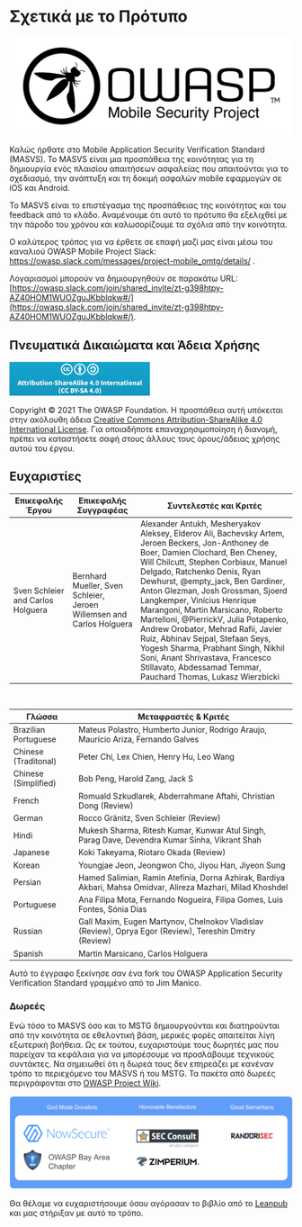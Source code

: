 # Σχετικά με το Πρότυπο

![OWASP Logo](images/OWASP_logo.png)

Καλώς ήρθατε στο Μοbile Application Security Verification Standard (MASVS). Το MASVS είναι μια προσπάθεια της κοινότητας για τη δημιουργία ενός πλαισίου απαιτήσεων ασφαλείας που απαιτούνται για το σχεδιασμό, την ανάπτυξη και τη δοκιμή ασφαλών mobile εφαρμογών σε iOS και Android.

Το MASVS είναι το επιστέγασμα της προσπάθειας της κοινότητας και του feedback από το κλάδο. Αναμένουμε ότι αυτό το πρότυπο θα εξελιχθεί με την πάροδο του χρόνου και καλωσορίζουμε τα σχόλια από την κοινότητα.

Ο καλύτερος τρόπος για να έρθετε σε επαφή μαζί μας είναι μέσω του καναλιού OWASP Mobile Project Slack: <https://owasp.slack.com/messages/project-mobile_omtg/details/> .

Λογαριασμοί μπορούν να δημιουργηθούν σε παρακάτω URL: [https://owasp.slack.com/join/shared_invite/zt-g398htpy-AZ40HOM1WUOZguJKbblqkw#/](https://owasp.slack.com/join/shared_invite/zt-g398htpy-AZ40HOM1WUOZguJKbblqkw#/).

## Πνευματικά Δικαιώματα και Άδεια Χρήσης

[![Creative Commons License](images/CC-license.png)](https://creativecommons.org/licenses/by-sa/4.0/)

Copyright © 2021 The OWASP Foundation. Η προσπάθεια αυτή υπόκειται στην ακόλουθη άδεια [Creative Commons Attribution-ShareAlike 4.0 International License](https://creativecommons.org/licenses/by-sa/4.0/). Για οποιαδήποτε επαναχρησιμοποίηση ή διανομή, πρέπει να καταστήσετε σαφή στους άλλους τους όρους/άδειας χρήσης αυτού του έργου.

<!-- \pagebreak -->

## Ευχαριστίες

| Επικεφαλής Έργου | Επικεφαλής Συγγραφέας | Συντελεστές και Κριτές
| ------- | --- | ----------------- |
| Sven Schleier and Carlos Holguera | Bernhard Mueller, Sven Schleier, Jeroen Willemsen and Carlos Holguera | Alexander Antukh, Mesheryakov Aleksey, Elderov Ali, Bachevsky Artem, Jeroen Beckers, Jon-Anthoney de Boer, Damien Clochard, Ben Cheney, Will Chilcutt, Stephen Corbiaux, Manuel Delgado, Ratchenko Denis, Ryan Dewhurst, @empty_jack, Ben Gardiner, Anton Glezman, Josh Grossman, Sjoerd Langkemper, Vinícius Henrique Marangoni, Martin Marsicano, Roberto Martelloni, @PierrickV, Julia Potapenko, Andrew Orobator, Mehrad Rafii, Javier Ruiz, Abhinav Sejpal, Stefaan Seys, Yogesh Sharma, Prabhant Singh, Nikhil Soni, Anant Shrivastava, Francesco Stillavato, Abdessamad Temmar, Pauchard Thomas, Lukasz Wierzbicki |

<br/>

| Γλώσσα | Μεταφραστές & Κριτές |
| --------------- | ------------------------------------------------------------ |
| Brazilian Portuguese | Mateus Polastro, Humberto Junior, Rodrigo Araujo, Maurício Ariza, Fernando Galves |
| Chinese (Traditonal) | Peter Chi, Lex Chien, Henry Hu, Leo Wang |
| Chinese (Simplified) | Bob Peng, Harold Zang, Jack S |
| French | Romuald Szkudlarek, Abderrahmane Aftahi, Christian Dong (Review) |
| German | Rocco Gränitz, Sven Schleier (Review) |
| Hindi | Mukesh Sharma, Ritesh Kumar, Kunwar Atul Singh, Parag Dave, Devendra Kumar Sinha, Vikrant Shah |
| Japanese | Koki Takeyama, Riotaro Okada (Review) |
| Korean | Youngjae Jeon, Jeongwon Cho, Jiyou Han, Jiyeon Sung |
| Persian | Hamed Salimian, Ramin Atefinia, Dorna Azhirak, Bardiya Akbari, Mahsa Omidvar, Alireza Mazhari, Milad Khoshdel |
| Portuguese | Ana Filipa Mota, Fernando Nogueira, Filipa Gomes, Luis Fontes, Sónia Dias|
| Russian | Gall Maxim, Eugen Martynov, Chelnokov Vladislav (Review), Oprya Egor (Review), Tereshin Dmitry (Review) |
| Spanish | Martin Marsicano, Carlos Holguera |

Αυτό το έγγραφο ξεκίνησε σαν ένα fork του OWASP Application Security Verification Standard γραμμένο από το Jim Manico.

### Δωρεές

Ενώ τόσο το MASVS όσο και το MSTG δημιουργούνται και διατηρούνται από την κοινότητα σε εθελοντική βάση, μερικές φορές απαιτείται λίγη εξωτερική βοήθεια. Ως εκ τούτου, ευχαριστούμε τους δωρητές μας που παρείχαν τα κεφάλαια για να μπορέσουμε να προσλάβουμε τεχνικούς συντάκτες. Να σημειωθεί ότι η δωρεά τους δεν επηρεάζει με κανέναν τρόπο το περιεχόμενο του MASVS ή του MSTG. Τα πακέτα από δωρεές περιγράφονται στο [OWASP Project Wiki](https://www.owasp.org/index.php/OWASP_Mobile_Security_Testing_Guide#tab=Sponsorship_Packages "OWASP Mobile Security Testing Guide Donation Packages").

![OWASP MSTG](images/Donators/donators.png)

Θα θέλαμε να ευχαριστήσουμε όσου αγόρασαν το βιβλίο από το [Leanpub](https://leanpub.com/mobile-security-testing-guide) και μας στήριξαν με αυτό το τρόπο.
